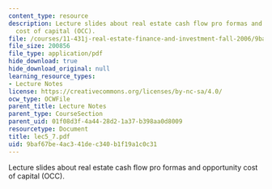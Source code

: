 ```yaml
---
content_type: resource
description: Lecture slides about real estate cash flow pro formas and opportunity
  cost of capital (OCC).
file: /courses/11-431j-real-estate-finance-and-investment-fall-2006/9baf67be4ac341dec340b1f19a1c0c31_lec5_7.pdf
file_size: 200856
file_type: application/pdf
hide_download: true
hide_download_original: null
learning_resource_types:
- Lecture Notes
license: https://creativecommons.org/licenses/by-nc-sa/4.0/
ocw_type: OCWFile
parent_title: Lecture Notes
parent_type: CourseSection
parent_uid: 01f08d3f-4a44-28d2-1a37-b398aa0d8009
resourcetype: Document
title: lec5_7.pdf
uid: 9baf67be-4ac3-41de-c340-b1f19a1c0c31
---
```

Lecture slides about real estate cash flow pro formas and opportunity cost of capital (OCC).